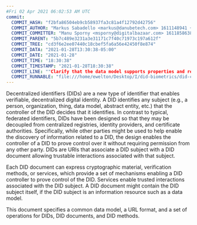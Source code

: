```yaml
---
#Fri 02 Apr 2021 06:02:53 AM UTC
commit:
  COMMIT_HASH: "f2bfa86504eb9cb58937fa3c81a4f12792d42756"
  COMMIT_AUTHOR: "Markus Sabadello <markus@danubetech.com> 1611148941 +0100"
  COMMIT_COMMITTER: "Manu Sporny <msporny@digitalbazaar.com> 1611858638 -0500"
  COMMIT_PARENT: "5b7c489e3231a3e31171c7f40c71973c197a612f"
  COMMIT_TREE: "cd3f6e2ee07440c18cbef5fa6a56e42450f8e874"
  COMMIT_DATA: "2021-01-28T13:30:38-05:00"
  COMMIT_DATE: "2021-01-28"
  COMMIT_TIME: "18:30:38"
  COMMIT_TIMESTAMP: "2021-01-28T18:30:38"
  COMMIT_LINE: ""Clarify that the data model supports properties and representation-specific entries."
  COMMIT_RUNNABLE: "file:///home/ewelton/Desktop/I/did-biometrics/did-core-dataset/analysis/gitinfo/f2bfa86504eb9cb58937fa3c81a4f12792d42756/snapshot/index.html"
---
```


<section id="abstract">
<p>
<a>Decentralized identifiers</a> (DIDs) are a new type of identifier that
enables verifiable, decentralized digital identity. A <a>DID</a> identifies any
subject (e.g., a person, organization, thing, data model, abstract entity, etc.)
that the controller of the <a>DID</a> decides that it identifies. In contrast to
typical, federated identifiers, DIDs have been designed so that they may be
decoupled from centralized registries, identity providers, and certificate
authorities. Specifically, while other parties might be used to help enable the
discovery of information related to a <a>DID</a>, the design enables the
controller of a <a>DID</a> to prove control over it without requiring permission
from any other party. <a>DIDs</a> are URIs that associate a <a>DID subject</a>
with a <a>DID document</a> allowing trustable interactions associated with that
subject.
    </p>
<p>
Each <a>DID document</a> can express cryptographic material, verification
methods, or <a>services</a>, which provide a set of mechanisms enabling
a <a>DID controller</a> to prove control of the <a>DID</a>. <a>Services</a>
enable trusted interactions associated with the <a>DID
subject</a>. A <a>DID document</a> might contain the <a>DID subject</a> itself,
if the <a>DID subject</a> is an information resource such as a data model.
    </p>
<p>
This document specifies a common data model, a URL format, and a set of
operations for <a>DIDs</a>, <a>DID documents</a>, and <a>DID methods</a>.
    </p>
</section>
